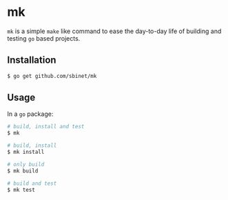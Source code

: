 mk
==

`mk` is a simple `make` like command to ease the day-to-day life of
building and testing `go` based projects.

## Installation

```sh
$ go get github.com/sbinet/mk
```

## Usage

In a `go` package:

```sh
# build, install and test
$ mk

# build, install
$ mk install

# only build
$ mk build

# build and test
$ mk test
```

